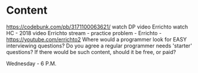 # Content

https://codebunk.com/pb/3171100063621/
watch DP video Errichto
watch HC - 2018 video Errichto
stream - practice problem - Errichto - https://youtube.com/errichto2
Where would a programmer look for EASY interviewing questions?
Do you agree a regular programmer needs 'starter' questions?
If there would be such content, should it be free, or paid?

Wednesday - 6 P.M.
